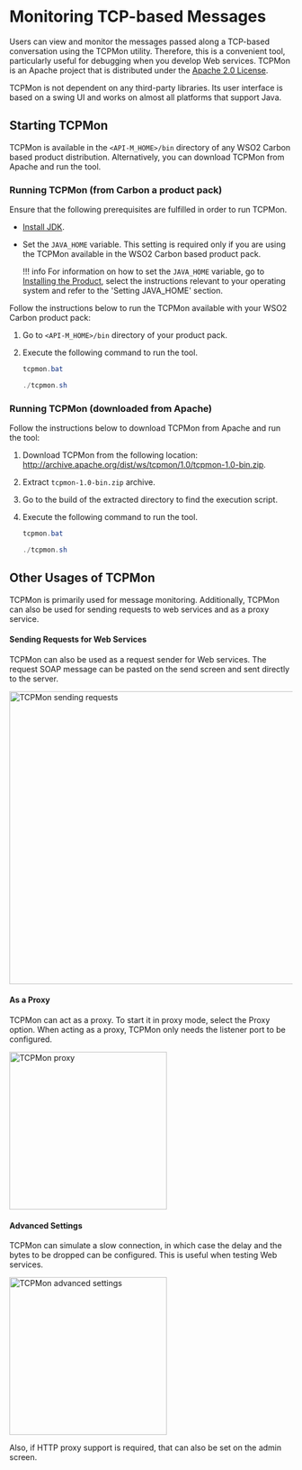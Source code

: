 # Monitoring TCP-based Messages

Users can view and monitor the messages passed along a TCP-based conversation using the TCPMon utility. Therefore, this is a convenient tool, particularly useful for debugging when you develop Web services. TCPMon is an Apache project that is distributed under the [Apache 2.0 License](http://www.apache.org/licenses/LICENSE-2.0.html).

TCPMon is not dependent on any third-party libraries. Its user interface is based on a swing UI and works on almost all platforms that support Java.

## Starting TCPMon

TCPMon is available in the `<API-M_HOME>/bin` directory of any WSO2 Carbon based product distribution. Alternatively, you can download TCPMon from Apache and run the tool.

### Running TCPMon (from Carbon a product pack)

Ensure that the following prerequisites are fulfilled in order to run TCPMon.

-   [Install JDK]({{base_path}}/install-and-setup/setup/reference/product-compatibility/#tested-jdks).
-   Set the `JAVA_HOME` variable. 
     This setting is required only if you are using the TCPMon available in the WSO2 Carbon based product pack.

    !!! info
        For information on how to set the `JAVA_HOME` variable, go to [Installing the Product]({{base_path}}/install-and-setup/install/installing-the-product/installing-api-m-runtime/#setting-up-java_home), select the instructions relevant to your operating system and refer to the 'Setting JAVA\_HOME' section.


Follow the instructions below to run the TCPMon available with your WSO2 Carbon product pack:

1.  Go to `<API-M_HOME>/bin` directory of your product pack.
2.  Execute the following command to run the tool.
    
     ``` java tab="For Windows"
     tcpmon.bat
     ```

     ``` java tab="For Linux"
     ./tcpmon.sh
     ```

### Running TCPMon (downloaded from Apache)

Follow the instructions below to download TCPMon from Apache and run the tool:

1.  Download TCPMon from the following location: <http://archive.apache.org/dist/ws/tcpmon/1.0/tcpmon-1.0-bin.zip>.
2.  Extract `tcpmon-1.0-bin.zip` archive.
3.  Go to the build of the extracted directory to find the execution script.
4.  Execute the following command to run the tool.

     ``` java tab="For Windows"
     tcpmon.bat
     ```

     ``` java tab="For Linux"
     ./tcpmon.sh
     ```

## Other Usages of TCPMon

TCPMon is primarily used for message monitoring. Additionally, TCPMon can also be used for sending requests to web services and as a proxy service.


#### Sending Requests for Web Services

TCPMon can also be used as a request sender for Web services. The request SOAP message can be pasted on the send screen and sent directly to the server.

<a href="{{base_path}}/assets/img/administer/tcpmon_screen4.png"><img src="{{base_path}}/assets/img/administer/tcpmon_screen4.png" alt="TCPMon sending requests" name="TCPMon sending requests" width="520"></a>

#### As a Proxy

TCPMon can act as a proxy. To start it in proxy mode, select the Proxy option. When acting as a proxy, TCPMon only needs the listener port to be configured.

<a href="{{base_path}}/assets/img/administer/tcpmon_screen5.png"><img src="{{base_path}}/assets/img/administer/tcpmon_screen5.png" alt="TCPMon proxy" name="TCPMon proxy" width="280"></a>

#### Advanced Settings

TCPMon can simulate a slow connection, in which case the delay and the bytes to be dropped can be configured. This is useful when testing Web services.

<a href="{{base_path}}/assets/img/administer/tcpmon_screen6.png"><img src="{{base_path}}/assets/img/administer/tcpmon_screen6.png" alt="TCPMon advanced settings" name="TCPMon advanced settings" width="280"></a>

Also, if HTTP proxy support is required, that can also be set on the admin screen.
